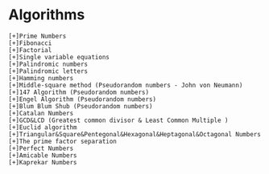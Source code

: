 # Algorithms
    [+]Prime Numbers
    [+]Fibonacci
    [+]Factorial
    [+]Single variable equations
    [+]Palindromic numbers
    [+]Palindromic letters 
    [+]Hamming numbers
    [+]Middle-square method (Pseudorandom numbers - John von Neumann)
    [+]147 Algorithm (Pseudorandom numbers)
    [+]Engel Algorithm (Pseudorandom numbers)
    [+]Blum Blum Shub (Pseudorandom numbers)
    [+]Catalan Numbers
    [+]GCD&LCD (Greatest common divisor & Least Common Multiple )
    [+]Euclid algorithm
    [+]Triangular&Square&Pentegonal&Hexagonal&Heptagonal&Octagonal Numbers
    [+]The prime factor separation
    [+]Perfect Numbers
    [+]Amicable Numbers
    [+]Kaprekar Numbers
